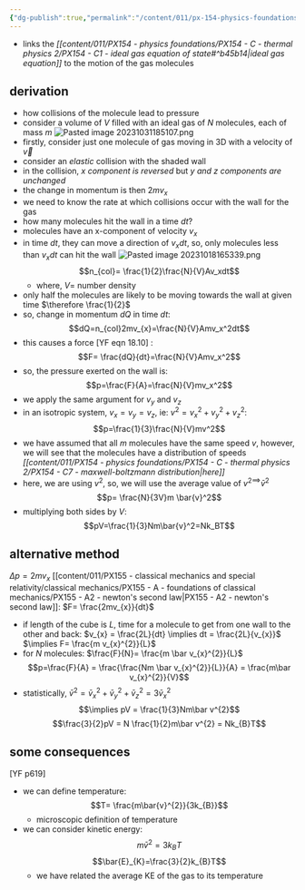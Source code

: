 ```yaml
---
{"dg-publish":true,"permalink":"/content/011/px-154-physics-foundations/px-154-c-thermal-physics-2/px-154-c6-kinetic-molecular-model-of-the-ideal-gas/","noteIcon":"1","created":"2024-11-25T10:50:32.000+00:00","updated":"2024-11-26T23:14:08.277+00:00"}
---
```


- links the *[[content/011/PX154 - physics foundations/PX154 - C - thermal physics 2/PX154 - C1 - ideal gas equation of state#^b45b14\|ideal gas equation]]* to the motion of the gas molecules
## derivation
- how collisions of the molecule lead to pressure
- consider a volume of $V$ filled with an ideal gas of $N$ molecules, each of mass $m$ 
 ![Pasted image 20231031185107.png](/img/user/pics/Pasted%20image%2020231031185107.png)
- firstly, consider just one molecule of gas moving in 3D with a velocity of $\vec v$ 
- consider an *elastic* collision with the shaded wall
- in the collision,  *$x$ component is reversed* but *$y$ and  $z$ components are unchanged*
- the change in momentum is then $2mv_x$
- we need to know the rate at which collisions occur with the wall for the gas 
- how many molecules hit the wall in a time $dt$?
- molecules have an x-component of velocity  $v_x$
- in time $dt$, they can move a direction of $v_xdt$, so, only molecules less than $v_xdt$ can hit the wall
![Pasted image 20231018165339.png](/img/user/pics/Pasted%20image%2020231018165339.png)
$$n_{col}= \frac{1}{2}\frac{N}{V}Av_xdt$$
	- where, $V=$ number density
- only half the molecules are likely to be moving towards the wall at given time $\therefore \frac{1}{2}$
- so, change in momentum $dQ$ in time $dt$:
$$dQ=n_{col}2mv_{x}=\frac{N}{V}Amv_x^2dt$$
- this causes a force [YF eqn 18.10] : 
$$F= \frac{dQ}{dt}=\frac{N}{V}Amv_x^2$$
- so, the pressure exerted on the wall is: 
$$p=\frac{F}{A}=\frac{N}{V}mv_x^2$$
- we apply the same argument for $v_{y}$ and $v_z$
- in an isotropic system, $v_x=v_y=v_z$, ie: $v^2=v_x^2+v_y^2+v_z^2$: 
$$p=\frac{1}{3}\frac{N}{V}mv^2$$
- we have assumed that all $m$ molecules have the same speed $v$, however, we will see that the molecules have a distribution of speeds *[[content/011/PX154 - physics foundations/PX154 - C - thermal physics 2/PX154 - C7 - maxwell-boltzmann distribution\|here]]*
- here, we are using $v^2$, so, we will use the average value of $v^{2\implies}\bar{v}^2$ 
$$p= \frac{N}{3V}m \bar{v}^2$$
- multiplying both sides by $V$: 
$$pV=\frac{1}{3}Nm\bar{v}^2=Nk_BT$$
## alternative method
$\Delta p = 2mv_x$
[[content/011/PX155 - classical mechanics and special relativity/classical mechanics/PX155 - A - foundations of classical mechanics/PX155 - A2 - newton's second law\|PX155 - A2 - newton's second law]]: $F= \frac{2mv_{x}}{dt}$
- if length of the cube is $L$, time for a molecule to get from one wall to the other and back:
	$v_{x} = \frac{2L}{dt} \implies dt = \frac{2L}{v_{x}}$
	$\implies F= \frac{m v_{x}^{2}}{L}$
- for $N$ molecules: $\frac{F}{N}= \frac{m \bar v_{x}^{2}}{L}$
$$p=\frac{F}{A} = \frac{\frac{Nm \bar v_{x}^{2}}{L}}{A} = \frac{m\bar v_{x}^{2}}{V}$$
- statistically, $\bar v^{2} = \bar v_{x}^{2} + \bar v_{y}^{2} + \bar v_{z}^{2} = 3 \bar v_{x}^{2}$
$$\implies pV = \frac{1}{3}Nm\bar v^{2}$$
$$\frac{3}{2}pV = N \frac{1}{2}m\bar v^{2} = Nk_{B}T$$
## some consequences
[YF p619]
- we can define temperature:
$$T= \frac{m\bar{v}^{2}}{3k_{B}}$$
	- microscopic definition of temperature
- we can consider kinetic energy:
$$m\bar{v}^{2}=3k_{B}T$$
$$\bar{E}_{K}=\frac{3}{2}k_{B}T$$
	- we have related the average KE of the gas to its temperature